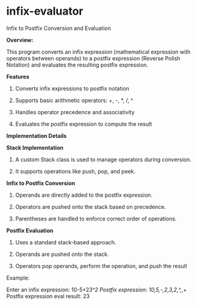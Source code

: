 # infix-evaluator

Infix to Postfix Conversion and Evaluation

**Overview:**

This program converts an infix expression (mathematical expression with operators between operands) to a postfix expression (Reverse Polish Notation) and evaluates the resulting postfix expression.

**Features**

1) Converts infix expressions to postfix notation

2) Supports basic arithmetic operators: +, -, *, /, ^

3) Handles operator precedence and associativity

4) Evaluates the postfix expression to compute the result

**Implementation Details**

**Stack Implementation**

1) A custom Stack class is used to manage operators during conversion.

2) It supports operations like push, pop, and peek.

**Infix to Postfix Conversion**

1) Operands are directly added to the postfix expression.

2) Operators are pushed onto the stack based on precedence.

3) Parentheses are handled to enforce correct order of operations.

**Postfix Evaluation**

1) Uses a standard stack-based approach.

2) Operands are pushed onto the stack.

3) Operators pop operands, perform the operation, and push the result

Example:

Enter an infix expression: 10-5+2*3^2
Postfix expression: 10,5,-,2,3,2,^,*,+
Postfix expression eval result: 23
